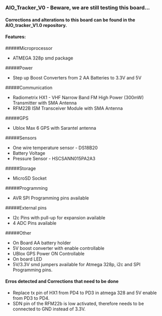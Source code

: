 ### AIO_Tracker_V0 - Beware, we are still testing this board...

#### Corrections and alterations to this board can be found in the AIO_tracker_V1.0 repository.


#### Features:

#####Microprocessor
- ATMEGA 328p smd package

#####Power
- Step up Boost Converters from 2 AA Batteries to 3.3V and 5V

#####Communication
- Radiometrix HX1 - VHF Narrow Band FM High Power (300mW) Transmitter with SMA Antenna
- RFM22B ISM Transceiver Module with SMA Antenna

#####GPS
- Ublox Max 6 GPS with Sarantel antenna

#####Sensors
- One wire temperature sensor - DS18B20
- Battery Voltage
- Pressure Sensor - HSCSANN015PA2A3 

#####Storage
- MicroSD Socket

#####Programming
- AVR SPI Programming pins available

#####External pins
- I2c Pins with pull-up for expansion available
- 4 ADC Pins available

#####Other
- On Board AA battery holder
- 5V boost converter with enable controllable
- UBlox GPS Power ON Controllable
- On board LED
- 5V/3.3V smd jumpers available for Atmega 328p, i2c and SPI Programming pins.

#### Erros detected and Corrections that need to be done

- Replace tx pin of HX1 from PD4 to PD3 in atmega 328 and 5V enable from PD3 to PD4.
- SDN pin of the RFM22b is low activated, therefore needs to be connected to GND instead of 3.3V.
